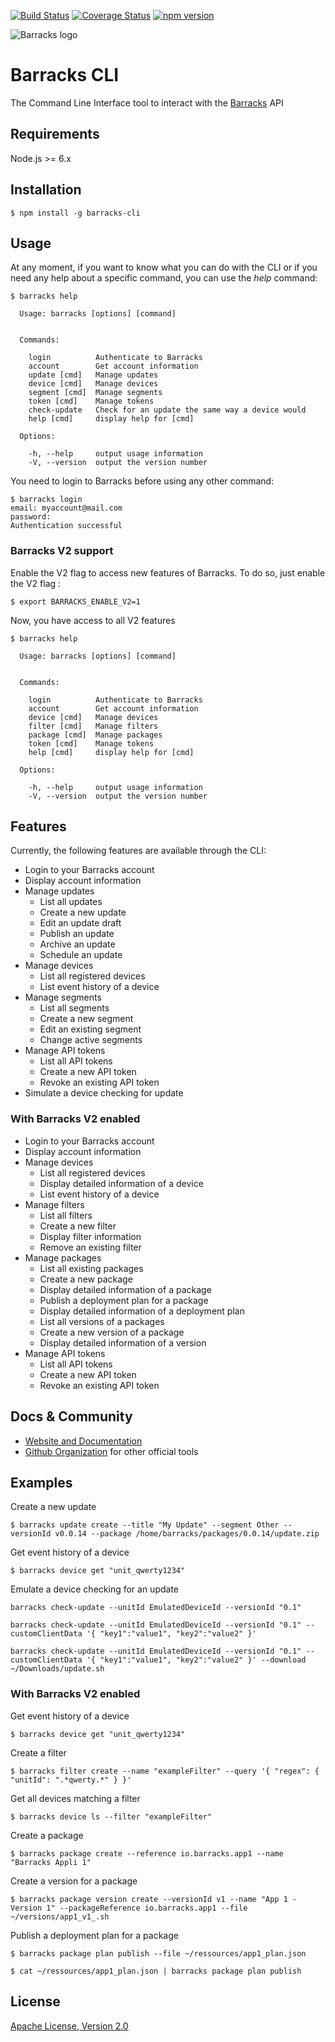 [![Build Status](https://travis-ci.org/barracksiot/barracks-cli.svg?branch=master)](https://travis-ci.org/barracksiot/barracks-cli) [![Coverage Status](https://coveralls.io/repos/github/barracksiot/barracks-cli/badge.svg?branch=master)](https://coveralls.io/github/barracksiot/barracks-cli?branch=master) [![npm version](https://badge.fury.io/js/barracks-cli.svg)](https://badge.fury.io/js/barracks-cli)

![Barracks logo](https://barracks.io/wp-content/uploads/2016/09/barracks_logo_green.png)

# Barracks CLI
The Command Line Interface tool to interact with the [Barracks](https://barracks.io/) API

## Requirements

Node.js >= 6.x

## Installation

```{r, engine='bash', count_lines}
$ npm install -g barracks-cli
```

## Usage

At any moment, if you want to know what you can do with the CLI or if you need any help about a specific command, you can use the *help* command:
```{r, engine='bash', count_lines}
$ barracks help

  Usage: barracks [options] [command]


  Commands:

    login          Authenticate to Barracks
    account        Get account information
    update [cmd]   Manage updates
    device [cmd]   Manage devices
    segment [cmd]  Manage segments
    token [cmd]    Manage tokens
    check-update   Check for an update the same way a device would
    help [cmd]     display help for [cmd]

  Options:

    -h, --help     output usage information
    -V, --version  output the version number

```

You need to login to Barracks before using any other command:
```{r, engine='bash', count_lines}
$ barracks login
email: myaccount@mail.com
password:
Authentication successful
```
### Barracks V2 support

Enable the V2 flag to access new features of Barracks.
To do so, just enable the V2 flag :
```{r, engine='bash', count_lines}
$ export BARRACKS_ENABLE_V2=1
```

Now, you have access to all V2 features
```{r, engine='bash', count_lines}
$ barracks help

  Usage: barracks [options] [command]


  Commands:

    login          Authenticate to Barracks
    account        Get account information
    device [cmd]   Manage devices
    filter [cmd]   Manage filters
    package [cmd]  Manage packages
    token [cmd]    Manage tokens
    help [cmd]     display help for [cmd]

  Options:

    -h, --help     output usage information
    -V, --version  output the version number
```


## Features

Currently, the following features are available through the CLI:
* Login to your Barracks account
* Display account information
* Manage updates
    * List all updates
    * Create a new update
    * Edit an update draft
    * Publish an update
    * Archive an update
    * Schedule an update
* Manage devices
    * List all registered devices
    * List event history of a device
* Manage segments
    * List all segments
    * Create a new segment
    * Edit an existing segment
    * Change active segments
* Manage API tokens
    * List all API tokens
    * Create a new API token
    * Revoke an existing API token
* Simulate a device checking for update

### With Barracks V2 enabled

* Login to your Barracks account
* Display account information   
* Manage devices
    * List all registered devices
    * Display detailed information of a device
    * List event history of a device
* Manage filters
    * List all filters
    * Create a new filter
    * Display filter information
    * Remove an existing filter
* Manage packages
    * List all existing packages
    * Create a new package
    * Display detailed information of a package
    * Publish a deployment plan for a package
    * Display detailed information of a deployment plan
    * List all versions of a packages
    * Create a new version of a package
    * Display detailed information of a version
* Manage API tokens
    * List all API tokens
    * Create a new API token
    * Revoke an existing API token

## Docs & Community

* [Website and Documentation](https://barracks.io/)
* [Github Organization](https://github.com/barracksiot) for other official tools

## Examples

Create a new update
```{r, engine='bash', count_lines}
$ barracks update create --title "My Update" --segment Other --versionId v0.0.14 --package /home/barracks/packages/0.0.14/update.zip
```

Get event history of a device
```{r, engine='bash', count_lines}
$ barracks device get "unit_qwerty1234"
```

Emulate a device checking for an update
```{r, engine='bash', count_lines}
barracks check-update --unitId EmulatedDeviceId --versionId "0.1"
```

```{r, engine='bash', count_lines}
barracks check-update --unitId EmulatedDeviceId --versionId "0.1" --customClientData '{ "key1":"value1", "key2":"value2" }'
```

```{r, engine='bash', count_lines}
barracks check-update --unitId EmulatedDeviceId --versionId "0.1" --customClientData '{ "key1":"value1", "key2":"value2" }' --download ~/Downloads/update.sh
```

### With Barracks V2 enabled

Get event history of a device
```{r, engine='bash', count_lines}
$ barracks device get "unit_qwerty1234"
```

Create a filter
```{r, engine='bash', count_lines}
$ barracks filter create --name "exampleFilter" --query '{ "regex": { "unitId": ".*qwerty.*" } }'
```

Get all devices matching a filter
```{r, engine='bash', count_lines}
$ barracks device ls --filter "exampleFilter"
```

Create a package
```{r, engine='bash', count_lines}
$ barracks package create --reference io.barracks.app1 --name "Barracks Appli 1"
```

Create a version for a package
```{r, engine='bash', count_lines}
$ barracks package version create --versionId v1 --name "App 1 - Version 1" --packageReference io.barracks.app1 --file ~/versions/app1_v1_.sh
```

Publish a deployment plan for a package
```{r, engine='bash', count_lines}
$ barracks package plan publish --file ~/ressources/app1_plan.json
```

```{r, engine='bash', count_lines}
$ cat ~/ressources/app1_plan.json | barracks package plan publish
```


## License

  [Apache License, Version 2.0](LICENSE)